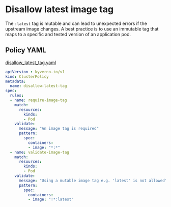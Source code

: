 # Disallow latest image tag

The `:latest` tag is mutable and can lead to unexpected errors if the upstream image changes. A best practice is to use an immutable tag that maps to a specific and tested version of an application pod.

## Policy YAML 

[disallow_latest_tag.yaml](best_practices/disallow_latest_tag.yaml)


````yaml
apiVersion : kyverno.io/v1
kind: ClusterPolicy
metadata:
  name: disallow-latest-tag
spec:
  rules:
  - name: require-image-tag
    match:
      resources:
        kinds:
        - Pod
    validate:
      message: "An image tag is required"  
      pattern:
        spec:
          containers:
          - image: "*:*"
  - name: validate-image-tag
    match:
      resources:
        kinds:
        - Pod
    validate:
      message: "Using a mutable image tag e.g. 'latest' is not allowed"
      pattern:
        spec:
          containers:
          - image: "!*:latest"

````
